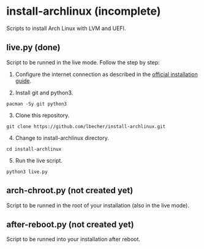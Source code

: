 # install-archlinux (incomplete)
Scripts to install Arch Linux with LVM and UEFI.

## live.py (done)
Script to be runned in the live mode. Follow the step by step:

1. Configure the internet connection as described in the [official installation guide](https://wiki.archlinux.org/title/Installation_guide).

2. Install git and python3.

```
pacman -Sy git python3
```

3. Clone this repository.

```
git clone https://github.com/lbecher/install-archlinux.git
```

4. Change to install-archlinux directory.
```
cd install-archlinux
```

5. Run the live script.
```
python3 live.py
```

## arch-chroot.py (not created yet)
Script to be runned in the root of your installation (also in the live mode).


## after-reboot.py (not created yet)
Script to be runned into your installation after reboot.
